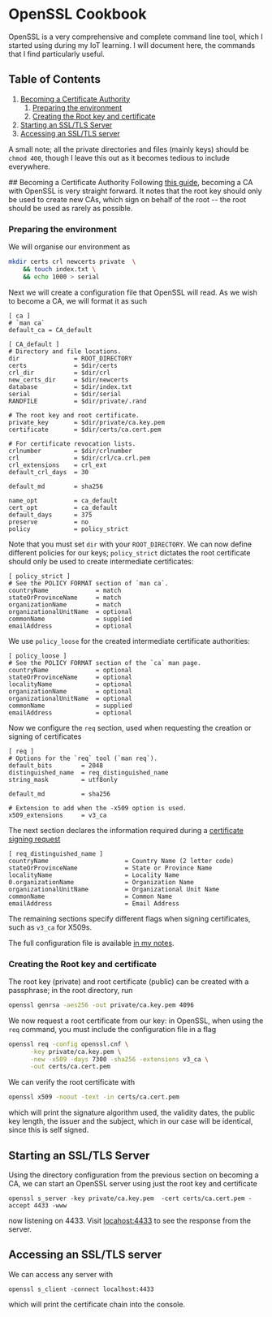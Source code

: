 # OpenSSL Cookbook
OpenSSL is a very comprehensive and complete command line tool, which I started using during my IoT learning. I will document here, the commands that I find particularly useful.

<!--BEGIN TOC-->
## Table of Contents
1. [Becoming a Certificate Authority](#toc-sub-tag-0)
	1. [Preparing the environment](#toc-sub-tag-1)
	2. [Creating the Root key and certificate](#toc-sub-tag-2)
2. [Starting an SSL/TLS Server](#toc-sub-tag-3)
3. [Accessing an SSL/TLS server](#toc-sub-tag-4)
<!--END TOC-->

A small note; all the private directories and files (mainly keys) should be `chmod 400`, though I leave this out as it becomes tedious to include everywhere.

## Becoming a Certificate Authority <a name="toc-sub-tag-0"></a>
Following [this guide](https://jamielinux.com/docs/openssl-certificate-authority/create-the-root-pair.html), becoming a CA with OpenSSL is very straight forward. It notes that the root key should only be used to create new CAs, which sign on behalf of the root -- the root should be used as rarely as possible.

### Preparing the environment <a name="toc-sub-tag-1"></a>
We will organise our environment as
```bash
mkdir certs crl newcerts private  \
    && touch index.txt \
    && echo 1000 > serial
```

Next we will create a configuration file that OpenSSL will read. As we wish to become a CA, we will format it as such
```
[ ca ]
# `man ca`
default_ca = CA_default

[ CA_default ]
# Directory and file locations.
dir               = ROOT_DIRECTORY
certs             = $dir/certs
crl_dir           = $dir/crl
new_certs_dir     = $dir/newcerts
database          = $dir/index.txt
serial            = $dir/serial
RANDFILE          = $dir/private/.rand

# The root key and root certificate.
private_key       = $dir/private/ca.key.pem
certificate       = $dir/certs/ca.cert.pem

# For certificate revocation lists.
crlnumber         = $dir/crlnumber
crl               = $dir/crl/ca.crl.pem
crl_extensions    = crl_ext
default_crl_days  = 30

default_md        = sha256

name_opt          = ca_default
cert_opt          = ca_default
default_days      = 375
preserve          = no
policy            = policy_strict
```
Note that you must set `dir` with your `ROOT_DIRECTORY`. We can now define different policies for our keys; `policy_strict` dictates the root certificate should only be used to create intermediate certificates:

```
[ policy_strict ]
# See the POLICY FORMAT section of `man ca`.
countryName             = match
stateOrProvinceName     = match
organizationName        = match
organizationalUnitName  = optional
commonName              = supplied
emailAddress            = optional
```
We use `policy_loose` for the created intermediate certificate authorities:
```
[ policy_loose ]
# See the POLICY FORMAT section of the `ca` man page.
countryName             = optional
stateOrProvinceName     = optional
localityName            = optional
organizationName        = optional
organizationalUnitName  = optional
commonName              = supplied
emailAddress            = optional
```
Now we configure the `req` section, used when requesting the creation or signing of certificates
```
[ req ]
# Options for the `req` tool (`man req`).
default_bits        = 2048
distinguished_name  = req_distinguished_name
string_mask         = utf8only

default_md          = sha256

# Extension to add when the -x509 option is used.
x509_extensions     = v3_ca
```
The next section declares the information required during a [certificate signing request](https://en.wikipedia.org/wiki/Certificate_signing_request)
```
[ req_distinguished_name ]
countryName                     = Country Name (2 letter code)
stateOrProvinceName             = State or Province Name
localityName                    = Locality Name
0.organizationName              = Organization Name
organizationalUnitName          = Organizational Unit Name
commonName                      = Common Name
emailAddress                    = Email Address
```
The remaining sections specify different flags when signing certificates, such as `v3_ca` for X509s.

The full configuration file is available [in my notes](https://github.com/Dustpancake/Dust-Notes/blob/master/security/openssl.cnf).

### Creating the Root key and certificate <a name="toc-sub-tag-2"></a>
The root key (private) and root certificate (public) can be created with a passphrase; in the root directory, run
```bash
openssl genrsa -aes256 -out private/ca.key.pem 4096
```

We now request a root certificate from our key: in OpenSSL, when using the `req` command, you must include the configuration file in a flag
```bash
openssl req -config openssl.cnf \
      -key private/ca.key.pem \
      -new -x509 -days 7300 -sha256 -extensions v3_ca \
      -out certs/ca.cert.pem
```

We can verify the root certificate with
```bash
openssl x509 -noout -text -in certs/ca.cert.pem
```
which will print the signature algorithm used, the validity dates, the public key length, the issuer and the subject, which in our case will be identical, since this is self signed.

## Starting an SSL/TLS Server <a name="toc-sub-tag-3"></a>
Using the directory configuration from the previous section on becoming a CA, we can start an OpenSSL server using just the root key and certificate
```
openssl s_server -key private/ca.key.pem  -cert certs/ca.cert.pem -accept 4433 -www
```
now listening on 4433. Visit [locahost:4433](https://localhost:4433) to see the response from the server.

## Accessing an SSL/TLS server <a name="toc-sub-tag-4"></a>
We can access any server with 
```
openssl s_client -connect localhost:4433
```
which will print the certificate chain into the console.